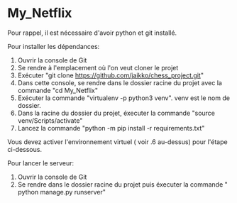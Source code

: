 # My_Netflix

Pour rappel, il est nécessaire d'avoir python et git installé.

Pour installer les dépendances:

1. Ouvrir la console de Git
2. Se rendre à l'emplacement où l'on veut cloner le projet
3. Exécuter "git clone https://github.com/jaikko/chess_project.git"
4. Dans cette console, se rendre dans le dossier racine du projet avec la commande "cd My_Netflix" 
5. Exécuter la commande "virtualenv -p python3 venv". venv est le nom de dossier.
6. Dans la racine du dossier du projet, éxecuter la commande "source venv/Scripts/activate"
7. Lancez la commande "python -m pip install -r requirements.txt"

Vous devez activer l'environnement virtuel ( voir .6 au-dessus) pour l'étape ci-dessous.

Pour lancer le serveur:

1. Ouvrir la console de Git
2. Se rendre dans le dossier racine du projet puis éxecuter la commande " python manage.py runserver"
